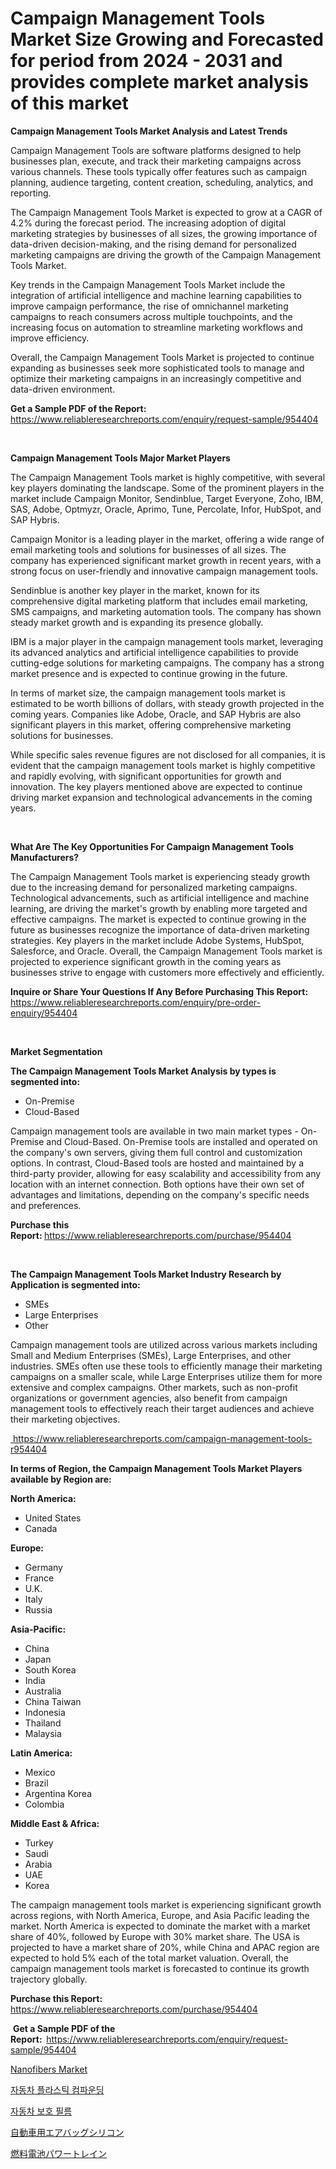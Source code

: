 <p><h1>Campaign Management Tools Market Size Growing and Forecasted for period from 2024 - 2031 and provides complete market analysis of this market</h1></p><p><strong>Campaign Management Tools Market Analysis and Latest Trends</strong></p>
<p><p>Campaign Management Tools are software platforms designed to help businesses plan, execute, and track their marketing campaigns across various channels. These tools typically offer features such as campaign planning, audience targeting, content creation, scheduling, analytics, and reporting.</p><p>The Campaign Management Tools Market is expected to grow at a CAGR of 4.2% during the forecast period. The increasing adoption of digital marketing strategies by businesses of all sizes, the growing importance of data-driven decision-making, and the rising demand for personalized marketing campaigns are driving the growth of the Campaign Management Tools Market.</p><p>Key trends in the Campaign Management Tools Market include the integration of artificial intelligence and machine learning capabilities to improve campaign performance, the rise of omnichannel marketing campaigns to reach consumers across multiple touchpoints, and the increasing focus on automation to streamline marketing workflows and improve efficiency.</p><p>Overall, the Campaign Management Tools Market is projected to continue expanding as businesses seek more sophisticated tools to manage and optimize their marketing campaigns in an increasingly competitive and data-driven environment.</p></p>
<p><strong>Get a Sample PDF of the Report:&nbsp;</strong> <a href="https://www.reliableresearchreports.com/enquiry/request-sample/954404">https://www.reliableresearchreports.com/enquiry/request-sample/954404</a></p>
<p>&nbsp;</p>
<p><strong>Campaign Management Tools Major Market Players</strong></p>
<p><p>The Campaign Management Tools market is highly competitive, with several key players dominating the landscape. Some of the prominent players in the market include Campaign Monitor, Sendinblue, Target Everyone, Zoho, IBM, SAS, Adobe, Optmyzr, Oracle, Aprimo, Tune, Percolate, Infor, HubSpot, and SAP Hybris.</p><p>Campaign Monitor is a leading player in the market, offering a wide range of email marketing tools and solutions for businesses of all sizes. The company has experienced significant market growth in recent years, with a strong focus on user-friendly and innovative campaign management tools.</p><p>Sendinblue is another key player in the market, known for its comprehensive digital marketing platform that includes email marketing, SMS campaigns, and marketing automation tools. The company has shown steady market growth and is expanding its presence globally.</p><p>IBM is a major player in the campaign management tools market, leveraging its advanced analytics and artificial intelligence capabilities to provide cutting-edge solutions for marketing campaigns. The company has a strong market presence and is expected to continue growing in the future.</p><p>In terms of market size, the campaign management tools market is estimated to be worth billions of dollars, with steady growth projected in the coming years. Companies like Adobe, Oracle, and SAP Hybris are also significant players in this market, offering comprehensive marketing solutions for businesses.</p><p>While specific sales revenue figures are not disclosed for all companies, it is evident that the campaign management tools market is highly competitive and rapidly evolving, with significant opportunities for growth and innovation. The key players mentioned above are expected to continue driving market expansion and technological advancements in the coming years.</p></p>
<p>&nbsp;</p>
<p><strong>What Are The Key Opportunities For Campaign Management Tools Manufacturers?</strong></p>
<p><p>The Campaign Management Tools market is experiencing steady growth due to the increasing demand for personalized marketing campaigns. Technological advancements, such as artificial intelligence and machine learning, are driving the market's growth by enabling more targeted and effective campaigns. The market is expected to continue growing in the future as businesses recognize the importance of data-driven marketing strategies. Key players in the market include Adobe Systems, HubSpot, Salesforce, and Oracle. Overall, the Campaign Management Tools market is projected to experience significant growth in the coming years as businesses strive to engage with customers more effectively and efficiently.</p></p>
<p><strong>Inquire or Share Your Questions If Any Before Purchasing This Report:</strong> <a href="https://www.reliableresearchreports.com/enquiry/pre-order-enquiry/954404">https://www.reliableresearchreports.com/enquiry/pre-order-enquiry/954404</a></p>
<p>&nbsp;</p>
<p><strong>Market Segmentation</strong></p>
<p><strong>The Campaign Management Tools Market Analysis by types is segmented into:</strong></p>
<p><ul><li>On-Premise</li><li>Cloud-Based</li></ul></p>
<p><p>Campaign management tools are available in two main market types - On-Premise and Cloud-Based. On-Premise tools are installed and operated on the company's own servers, giving them full control and customization options. In contrast, Cloud-Based tools are hosted and maintained by a third-party provider, allowing for easy scalability and accessibility from any location with an internet connection. Both options have their own set of advantages and limitations, depending on the company's specific needs and preferences.</p></p>
<p><strong>Purchase this Report:&nbsp;</strong><a href="https://www.reliableresearchreports.com/purchase/954404">https://www.reliableresearchreports.com/purchase/954404</a></p>
<p>&nbsp;</p>
<p><strong>The Campaign Management Tools Market Industry Research by Application is segmented into:</strong></p>
<p><ul><li>SMEs</li><li>Large Enterprises</li><li>Other</li></ul></p>
<p><p>Campaign management tools are utilized across various markets including Small and Medium Enterprises (SMEs), Large Enterprises, and other industries. SMEs often use these tools to efficiently manage their marketing campaigns on a smaller scale, while Large Enterprises utilize them for more extensive and complex campaigns. Other markets, such as non-profit organizations or government agencies, also benefit from campaign management tools to effectively reach their target audiences and achieve their marketing objectives.</p></p>
<p><a href="https://www.reliableresearchreports.com/campaign-management-tools-r954404">&nbsp;https://www.reliableresearchreports.com/campaign-management-tools-r954404</a></p>
<p><strong>In terms of Region, the Campaign Management Tools Market Players available by Region are:</strong></p>
<p>
    <p> <strong> North America: </strong>
        <ul>
            <li>United States</li>
            <li>Canada</li>
        </ul>
        </p> 
    <p> <strong> Europe: </strong>
        <ul>
            <li>Germany</li>
            <li>France</li>
            <li>U.K.</li>
            <li>Italy</li>
            <li>Russia</li>
        </ul>
        </p> 
    <p> <strong> Asia-Pacific: </strong>
        <ul>
            <li>China</li>
            <li>Japan</li>
            <li>South Korea</li>
            <li>India</li>
            <li>Australia</li>
            <li>China Taiwan</li>
            <li>Indonesia</li>
            <li>Thailand</li>
            <li>Malaysia</li>
        </ul>
        </p> 
    <p> <strong> Latin America: </strong>
        <ul>
            <li>Mexico</li>
            <li>Brazil</li>
            <li>Argentina Korea</li>
            <li>Colombia</li>
        </ul>
        </p> 
    <p> <strong> Middle East & Africa: </strong>
        <ul>
            <li>Turkey</li>
            <li>Saudi</li>
            <li>Arabia</li>
            <li>UAE</li>
            <li>Korea</li>
        </ul>
    </p>
    </p>
<p><p>The campaign management tools market is experiencing significant growth across regions, with North America, Europe, and Asia Pacific leading the market. North America is expected to dominate the market with a market share of 40%, followed by Europe with 30% market share. The USA is projected to have a market share of 20%, while China and APAC region are expected to hold 5% each of the total market valuation. Overall, the campaign management tools market is forecasted to continue its growth trajectory globally.</p></p>
<p><strong>Purchase this Report: </strong><a href="https://www.reliableresearchreports.com/purchase/954404">https://www.reliableresearchreports.com/purchase/954404</a></p>
<p>&nbsp;<strong>Get a Sample PDF of the Report:&nbsp;&nbsp;</strong><a href="https://www.reliableresearchreports.com/enquiry/request-sample/954404">https://www.reliableresearchreports.com/enquiry/request-sample/954404</a></p>
<p><strong></strong></p>
<p><p><a href="https://www.linkedin.com/pulse/nanofibers-market-trends-analysis-forecasted-period-2024-2031-nadkf">Nanofibers Market</a></p><p><a href="https://github.com/fredrickeglers/Market-Research-Report-List-2/blob/main/664617052825.md">자동차 플라스틱 컴파운딩</a></p><p><a href="https://github.com/RichardLueilwitz787/Market-Research-Report-List-1/blob/main/494881052826.md">자동차 보호 필름</a></p><p><a href="https://github.com/hwbcz413288296/Market-Research-Report-List-2/blob/main/379631955082.md">自動車用エアバッグシリコン</a></p><p><a href="https://github.com/JacksonWiza1924/Market-Research-Report-List-1/blob/main/772848355083.md">燃料電池パワートレイン</a></p></p>